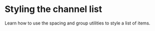 # Styling the channel list

Learn how to use the spacing and group utilities to style a list of items.

